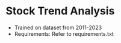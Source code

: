 # Stock Trend Analysis
- Trained on dataset from 2011-2023
- Requirements: Refer to requirements.txt
